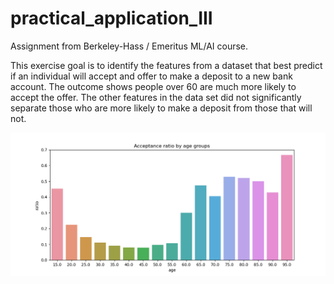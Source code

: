 # practical_application_III
Assignment from Berkeley-Hass / Emeritus ML/AI course.

This exercise goal is to identify the features from a dataset that best predict if an individual will accept and offer to make a deposit to a new bank account.  The outcome shows people over 60 are much more likely to accept the offer.  The other features in the data set did not significantly separate those who are more likely to make a deposit from those that will not.

<img src="Acceptance ratio by age groups.png" class="img-responsive" alt=""> </div>
